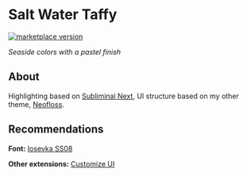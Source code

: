 # Salt Water Taffy

<a href="https://marketplace.visualstudio.com/items?itemName=radiolevity.salt-water-taffy">
  <img alt="marketplace version" src="https://img.shields.io/vscode-marketplace/v/radiolevity.salt-water-taffy.svg?maxAge=3600&style=for-the-badge&colorA=232A30&colorB=7DBDA1">
</a>

_Seaside colors with a pastel finish_

<!-- ![](images/example.png) -->

## About

Highlighting based on [Subliminal Next](https://marketplace.visualstudio.com/items?itemName=konradkeska.subliminal-next), UI structure based on my other theme, [Neofloss](https://marketplace.visualstudio.com/items?itemName=radiolevity.neofloss).

## Recommendations

**Font:** [Iosevka SS08](https://github.com/be5invis/Iosevka)

**Other extensions:** [Customize UI](https://marketplace.visualstudio.com/items?itemName=iocave.customize-ui)


<!-- ## Colors

![](images/showcase.png) -->
